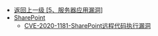 - [返回上一级 [5、服务器应用漏洞]](/5、服务器应用漏洞)
- [SharePoint](/5、服务器应用漏洞/SharePoint/)
  - [CVE-2020-1181-SharePoint远程代码执行漏洞](/5、服务器应用漏洞/SharePoint/CVE-2020-1181-SharePoint远程代码执行漏洞.md)
